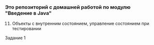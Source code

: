 ### Это репозиторий с домашней работой по модулю "Введение в Java"

11. Объекты с внутренним состоянием, управление состоянием при тестировании

Задание 1


